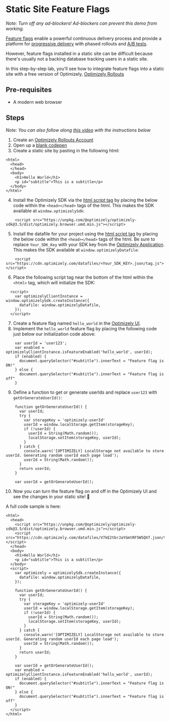 # Static Site Feature Flags
_Note: Turn off any ad-blockers! Ad-blockers can prevent this demo from working._

[Feature flags](https://www.optimizely.com/optimization-glossary/feature-flags/?) enable a powerful continuous delivery process and provide a platform for [progressive delivery](https://www.optimizely.com/optimization-glossary/progressive-delivery/) with phased rollouts and [A/B tests](https://www.optimizely.com/optimization-glossary/ab-testing/).

However, feature flags installed in a static site can be difficult because there's usually not a backing database tracking users in a static site.

In this step-by-step lab, you'll see how to integrate feature flags into a static site with a free version of
Optimizely, [Optimizely Rollouts](https://www.optimizely.com/rollouts-signup/?utm_source=labs&utm_campaign=static-site-feature-flags-lab)

## Pre-requisites
- A modern web browser

## Steps

_Note: You can also follow along [this video](https://youtu.be/Q7xjIvQf2G4) with the instructions below_

1. Create an [Optimizely Rollouts Account](https://www.optimizely.com/rollouts-signup/?utm_source=labs&utm_campaign=static-site-feature-flags-lab)
2. Open up a [blank codepen](https://codepen.io/asametrical/pen/PoPPXbQ?editors=1000)
3. Create a static site by pasting in the following html:
```
<html>
  <head>
  </head>
  <body>
    <h1>Hello World</h1>
    <p id="subtitle">This is a subtitle</p>
  </body>
</html>
```

4. Install the Optimizely SDK via the [html script tag](https://docs.developers.optimizely.com/rollouts/docs/install-sdk-javascript) by placing the below code within the `<head></head>` tags of the html. This makes the SDK available at `window.optimizelySdk`:
```
    <script src="https://unpkg.com/@optimizely/optimizely-sdk@3.5/dist/optimizely.browser.umd.min.js"></script>
```

5. Install the datafile for your project using the [html script tag](https://docs.developers.optimizely.com/rollouts/docs/initialize-sdk-javascript) by placing the below code within the `<head></head>` tags of the html. Be sure to replace `Your_SDK_Key` with your SDK key from the [Optimizely Application](https://app.optimizely.com). This makes the SDK available at `window.optimizelyDatafile`:
```
    <script src="https://cdn.optimizely.com/datafiles/<Your_SDK_KEY>.json/tag.js"></script>
```

6. Place the following script tag near the bottom of the html within the `<html>` tag, which will initialize the SDK:
```
  <script>
    var optimizelyClientInstance = window.optimizelySdk.createInstance({
      datafile: window.optimizelyDatafile,
    });
  </script>
```
7. Create a feature flag named `hello_world` in the [Optimizely UI](https://app.optimizely.com).
9. Implement the `hello_world` feature flag by placing the following code just below our initialization code above:
```
    var userId = 'user123';
    var enabled = optimizelyClientInstance.isFeatureEnabled('hello_world', userId);
    if (enabled) {
      document.querySelector("#subtitle").innerText = "Feature flag is ON!"
    } else {
      document.querySelector("#subtitle").innerText = "Feature flag is off"
    }
```
9. Define a function to get or generate userIds and replace `user123` with `getOrGenerateUserId()`:
```
    function getOrGenerateUserId() {
      var userId;
      try {
        var storageKey = 'optimizely-userId'
        userId = window.localStorage.getItem(storageKey);
        if (!userId) {
          userId = String(Math.random());
          localStorage.setItem(storageKey, userId);
        }
      } catch {
        console.warn('[OPTIMIZELY] LocalStorage not available to store userId. Generating random userId each page load');
        userId = String(Math.random());
      }
      return userId;
    }

    var userId = getOrGenerateUserId();
```

10. Now you can turn the feature flag on and off in the Optimizely UI and see the changes in your static site! 🎉

A full code sample is here:
```
<html>
  <head>
    <script src="https://unpkg.com/@optimizely/optimizely-sdk@3.5/dist/optimizely.browser.umd.min.js"></script>
    <script src="https://cdn.optimizely.com/datafiles/V7kE2tbrJaYGmtRF5W5QXf.json/tag.js"></script>
  </head>
  <body>
    <h1>Hello World</h1>
    <p id="subtitle">This is a subtitle</p>
  </body>
  <script>
    var optimizely = optimizelySdk.createInstance({
      datafile: window.optimizelyDatafile,
    });

    function getOrGenerateUserId() {
      var userId;
      try {
        var storageKey = 'optimizely-userId'
        userId = window.localStorage.getItem(storageKey);
        if (!userId) {
          userId = String(Math.random());
          localStorage.setItem(storageKey, userId);
        }
      } catch {
        console.warn('[OPTIMIZELY] LocalStorage not available to store userId. Generating random userId each page load');
        userId = String(Math.random());
      }
      return userId;
    }

    var userId = getOrGenerateUserId();
    var enabled = optimizelyClientInstance.isFeatureEnabled('hello_world', userId);
    if (enabled) {
      document.querySelector("#subtitle").innerText = "Feature flag is ON!"
    } else {
      document.querySelector("#subtitle").innerText = "Feature flag is off"
    }
  </script>
</html>
```
